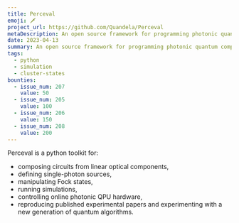 ```yaml
---
title: Perceval
emoji: 🗡️
project_url: https://github.com/Quandela/Perceval
metaDescription: An open source framework for programming photonic quantum computers.
date: 2023-04-13
summary: An open source framework for programming photonic quantum computers
tags:
  - python
  - simulation
  - cluster-states
bounties:
  - issue_num: 207
    value: 50
  - issue_num: 205
    value: 100
  - issue_num: 206
    value: 150
  - issue_num: 208
    value: 200
---
```


Perceval is a python toolkit for:

- composing circuits from linear optical components,
- defining single-photon sources,
- manipulating Fock states,
- running simulations,
- controlling online photonic QPU hardware,
- reproducing published experimental papers and experimenting with a new generation of quantum algorithms.
